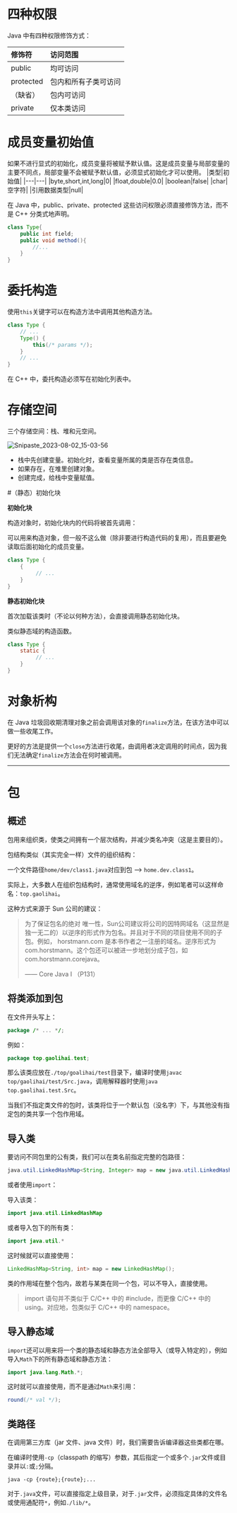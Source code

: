 # 四种权限

Java 中有四种权限修饰方式：

| 修饰符    | 访问范围             |
| :-------- | :------------------- |
| public    | 均可访问             |
| protected | 包内和所有子类可访问 |
| （缺省）  | 包内可访问           |
| private   | 仅本类访问           |

# 成员变量初始值



如果不进行显式的初始化，成员变量将被赋予默认值。这是成员变量与局部变量的主要不同点，局部变量不会被赋予默认值，必须显式初始化才可以使用。 
|类型|初始值|
|---|---|
|byte,short,int,long|0|
|float,double|0.0|
|boolean|false|
|char|空字符|
|引用数据类型|null|




在 Java 中，public、private、protected 这些访问权限必须直接修饰方法，而不是 C++ 分类式地声明。

```java
class Type{
    public int field;
    public void method(){
        //...
    }
}
```

# 委托构造

使用`this`关键字可以在构造方法中调用其他构造方法。

```java
class Type {
    // ...
    Type() {
        this(/* params */);
    }
    // ...
}
```

在 C++ 中，委托构造必须写在初始化列表中。



# 存储空间

三个存储空间：栈、堆和元空间。



![Snipaste_2023-08-02_15-03-56](C:\Users\fancyzzz\Desktop\Snipaste_2023-08-02_15-03-56.png)

- 栈中先创建变量。初始化时，查看变量所属的类是否存在类信息。
- 如果存在，在堆里创建对象。
- 创建完成，给栈中变量赋值。







#（静态）初始化块

**初始化块**

构造对象时，初始化块内的代码将被首先调用：

可以用来构造对象，但一般不这么做（除非要进行构造代码的复用），而且要避免读取后面初始化的成员变量。

```java
class Type {
    {
         // ...       
    }
}
```

**静态初始化块**

首次加载该类时（不论以何种方法），会直接调用静态初始化块。

类似静态域的构造函数。

```java
class Type {
    static {
         // ...       
    }
}
```

# **对象析构**

在 Java 垃圾回收期清理对象之前会调用该对象的`finalize`方法，在该方法中可以做一些收尾工作。

更好的方法是提供一个`close`方法进行收尾，由调用者决定调用的时间点，因为我们无法确定`finalize`方法会在何时被调用。



---

# 包

## 概述

包用来组织类，使类之间拥有一个层次结构，并减少类名冲突（这是主要目的）。

包结构类似（其实完全一样）文件的组织结构：

一个文件路径`home/dev/class1.java`对应到包 --> `home.dev.class1`。

实际上，大多数人在组织包结构时，通常使用域名的逆序，例如笔者可以这样命名：`top.gaolihai`。

这种方式来源于 Sun 公司的建议：

> 为了保证包名的绝对 唯一性，Sun公司建议将公司的因特网域名（这显然是独一无二的）以逆序的形式作为包名。并且对于不同的项目使用不同的子包。例如， horstmann.com 是本书作者之一注册的域名。逆序形式为 com.horstmann。这个包还可以被进一步地划分成子包，如 com.horstmann.corejava。
>
> —— Core Java I （P131）

## 将类添加到包

在文件开头写上：

```java
package /* ... */;
```

例如：

```java
package top.gaolihai.test;
```

那么该类应放在`./top/goalihai/test`目录下，编译时使用`javac top/gaolihai/test/Src.java`，调用解释器时使用`java top.gaolihai.test.Src`。

当我们不指定类文件的包时，该类将位于一个默认包（没名字）下，与其他没有指定包的类共享一个包作用域。

## 导入类

要访问不同包里的公有类，我们可以在类名前指定完整的包路径：

```java
java.util.LinkedHashMap<String, Integer> map = new java.util.LinkedHashMap(); 
```

或者使用`import`：

导入该类：

```java
import java.util.LinkedHashMap
```

或者导入包下的所有类：

```java
import java.util.*
```

这时候就可以直接使用：

```java
LinkedHashMap<String, int> map = new LinkedHashMap(); 
```

类的作用域在整个包内，故若与某类在同一个包，可以不导入，直接使用。

> import 语句并不类似于 C/C++ 中的 #include，而更像 C/C++ 中的 using。对应地，包类似于 C/C++ 中的 namespace。

## 导入静态域

`import`还可以用来将一个类的静态域和静态方法全部导入（或导入特定的），例如导入`Math`下的所有静态域和静态方法：

```java
import java.lang.Math.*;
```

这时就可以直接使用，而不是通过`Math`来引用：

```java
round(/* val */);
```

## 类路径

在调用第三方库（jar 文件、java 文件）时，我们需要告诉编译器这些类都在哪。

在编译时使用`-cp`（classpath 的缩写）参数，其后指定一个或多个`.jar`文件或目录并以`:`或`;`分隔。

```shell
java -cp {route};{route};...
```

对于`.java`文件，可以直接指定上级目录，对于`.jar`文件，必须指定具体的文件名或使用通配符`*`，例如`./lib/*`。

